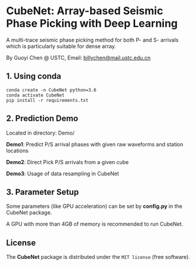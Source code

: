 # CubeNet: Array-based Seismic Phase Picking with Deep Learning

A multi-trace seismic phase picking method for both P- and S- arrivals which is particularly suitable for dense array.

By Guoyi Chen @ USTC, Email: billychen@mail.ustc.edu.cn

## 1. Using conda

```
conda create -n CubeNet python=3.6
conda activate CubeNet
pip install -r requirements.txt
```

## 2. Prediction Demo

Located in directory: Demo/

**Demo1**: Predict P/S arrival phases with given raw waveforms and station locations

**Demo2**: Direct Pick P/S arrivals from a given cube

**Demo3**: Usage of data resampling in CubeNet

## 3. Parameter Setup

Some parameters (like GPU acceleration) can be set by **config.py** in the CubeNet package.

A GPU with more than 4GB of memory is recommended to run CubeNet.

## License

The **CubeNet** package is distributed under the `MIT license` (free software).